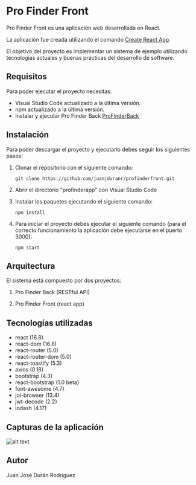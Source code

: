 # Pro Finder Front

Pro Finder Front es una aplicación web desarrollada en React.

La aplicación fue creada utilizando el comando [Create React App](https://github.com/facebook/create-react-app).

El objetivo del proyecto es implementar un sistema de ejemplo utilizando tecnologías actuales y buenas prácticas del desarrollo de software.


## Requisitos

Para poder ejecutar el proyecto necesitas:

- Visual Studio Code actualizado a la última versión.
- npm actualizado a la última versión.
- Instalar y ejecutar Pro Finder Back [ProFinderBack](https://github.com/juanjduranr/profinderback)


## Instalación

Para poder descargar el proyecto y ejecutarlo debes seguir los siguientes pasos:

1) Clonar el repositorio con el siguiente comando:
	```
	git clone https://github.com/juanjduranr/profinderfront.git
	```
2) Abrir el directorio "profinderapp" con Visual Studio Code

3) Instalar los paquetes ejecutando el siguiente comando:
	```
	npm install
	```
	
4) Para iniciar el proyecto debes ejecutar el siguiente comando (para el correcto funcionamiento la aplicación debe ejecutarse en el puerto 3000):
	```
	npm start
	```

## Arquitectura

El sistema está compuesto por dos proyectos:

1) Pro Finder Back (RESTful API)

2) Pro Finder Front (react app)


## Tecnologías utilizadas

- react (16.8)
- react-dom (16.8)
- react-router (5.0)
- react-router-dom (5.0)
- react-toastify (5.3)
- axios (0.18)
- bootstrap (4.3)
- react-bootstrap (1.0 beta)
- font-awesome (4.7)
- joi-browser (13.4)
- jwt-decode (2.2)
- lodash (4.17)


## Capturas de la aplicación 

![alt text](http://i.imgur.com/HQbGLlB.jpg)


## Autor

Juan José Durán Rodríguez
